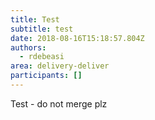 ```yaml
---
title: Test
subtitle: test
date: 2018-08-16T15:18:57.804Z
authors:
  - rdebeasi
area: delivery-deliver
participants: []
---
```

Test - do not merge plz
